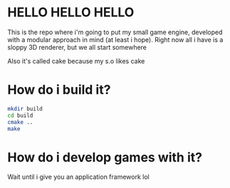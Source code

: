 # HELLO HELLO HELLO

This is the repo where i'm going to put my small game engine, developed with a modular approach in mind (at least i hope).
Right now all i have is a sloppy 3D renderer, but we all start somewhere

Also it's called cake because my s.o likes cake

# How do i build it?
```bash
mkdir build 
cd build
cmake ..
make
```

# How do i develop games with it?
Wait until i give you an application framework lol